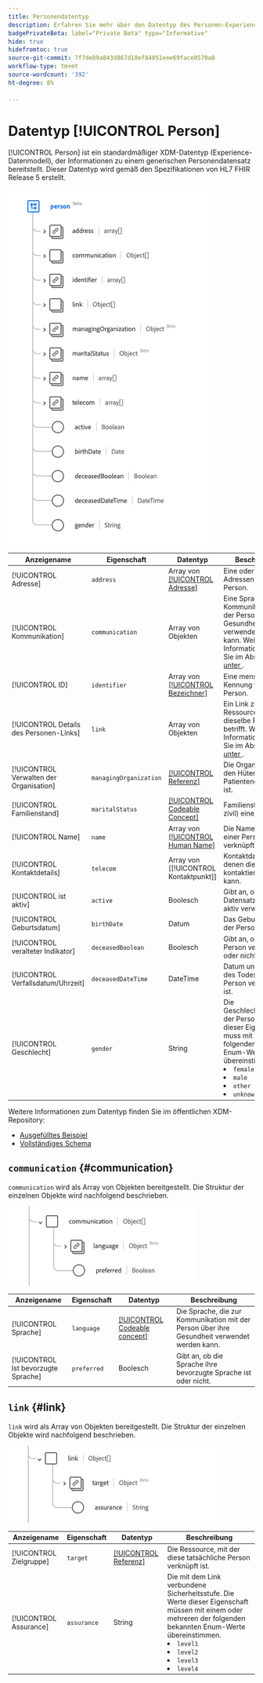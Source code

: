 ```yaml
---
title: Personendatentyp
description: Erfahren Sie mehr über den Datentyp des Personen-Experience-Datenmodells (XDM).
badgePrivateBeta: label="Private Beta" type="Informative"
hide: true
hidefromtoc: true
source-git-commit: 7f7de89a843d867d18ef84051eee69face0570a0
workflow-type: tm+mt
source-wordcount: '392'
ht-degree: 8%

---
```


# Datentyp [!UICONTROL Person]

[!UICONTROL Person] ist ein standardmäßiger XDM-Datentyp (Experience-Datenmodell), der Informationen zu einem generischen Personendatensatz bereitstellt. Dieser Datentyp wird gemäß den Spezifikationen von HL7 FHIR Release 5 erstellt.

![Struktur des Datentyps &quot;Person&quot;](../../images/data-types/healthcare/person/person.png)

| Anzeigename | Eigenschaft | Datentyp | Beschreibung |
| --- | --- | --- | --- |
| [!UICONTROL Adresse] | `address` | Array von [[!UICONTROL Adresse]](../healthcare/address.md) | Eine oder mehrere Adressen für die Person. |
| [!UICONTROL Kommunikation] | `communication` | Array von Objekten | Eine Sprache, die zur Kommunikation mit der Person über ihre Gesundheit verwendet werden kann. Weitere Informationen finden Sie im Abschnitt [unter ](#communication) . |
| [!UICONTROL ID] | `identifier` | Array von [[!UICONTROL Bezeichner]](../healthcare/identifier.md) | Eine menschliche Kennung für diese Person. |
| [!UICONTROL Details des Personen-Links] | `link` | Array von Objekten | Ein Link zu einer Ressource, die dieselbe Person betrifft. Weitere Informationen finden Sie im Abschnitt [unter ](#link) . |
| [!UICONTROL Verwalten der Organisation] | `managingOrganization` | [[!UICONTROL Referenz]](../healthcare/reference.md) | Die Organisation, die den Hüter des Patientendatensatzes ist. |
| [!UICONTROL Familienstand] | `maritalStatus` | [[!UICONTROL Codeable Concept]](../healthcare/codeable-concept.md) | Familienstand (oder zivil) einer Person |
| [!UICONTROL Name] | `name` | Array von [[!UICONTROL Human Name]](../healthcare/human-name.md) | Die Namen, die mit einer Person verknüpft sind. |
| [!UICONTROL Kontaktdetails] | `telecom` | Array von [[!UICONTROL Kontaktpunkt]] | Kontaktdaten, mit denen die Person kontaktiert werden kann. |
| [!UICONTROL ist aktiv] | `active` | Boolesch | Gibt an, ob der Datensatz der Person aktiv verwendet wird. |
| [!UICONTROL Geburtsdatum] | `birthDate` | Datum | Das Geburtsdatum der Person. |
| [!UICONTROL  veralteter Indikator] | `deceasedBoolean` | Boolesch | Gibt an, ob die Person verstorben ist oder nicht. |
| [!UICONTROL Verfallsdatum/Uhrzeit] | `deceasedDateTime` | DateTime | Datum und Uhrzeit des Todes, wenn die Person verstorben ist. |
| [!UICONTROL Geschlecht] | `gender` | String | Die Geschlechtsidentität der Person. Der Wert dieser Eigenschaft muss mit einem der folgenden bekannten Enum-Werte übereinstimmen. <li> `female` </li> <li> `male` </li> <li> `other` </li> <li> `unknown`</li> |

Weitere Informationen zum Datentyp finden Sie im öffentlichen XDM-Repository:

* [Ausgefülltes Beispiel](https://github.com/adobe/xdm/blob/master/extensions/industry/healthcare/fhir/datatypes/identifier.example.1.json)
* [Vollständiges Schema](https://github.com/adobe/xdm/blob/master/extensions/industry/healthcare/fhir/datatypes/identifier.schema.json)

## `communication` {#communication}

`communication` wird als Array von Objekten bereitgestellt. Die Struktur der einzelnen Objekte wird nachfolgend beschrieben.

![Kommunikationsstruktur](../../images/data-types/healthcare/person/communication.png)

| Anzeigename | Eigenschaft | Datentyp | Beschreibung |
| --- | --- | --- | --- |
| [!UICONTROL Sprache] | `language` | [[!UICONTROL Codeable concept]](../../data-types/healthcare/codeable-concept.md) | Die Sprache, die zur Kommunikation mit der Person über ihre Gesundheit verwendet werden kann. |
| [!UICONTROL Ist bevorzugte Sprache] | `preferred` | Boolesch | Gibt an, ob die Sprache ihre bevorzugte Sprache ist oder nicht. |

## `link` {#link}

`link` wird als Array von Objekten bereitgestellt. Die Struktur der einzelnen Objekte wird nachfolgend beschrieben.

![Linkstruktur](../../images/data-types/healthcare/person/link.png)

| Anzeigename | Eigenschaft | Datentyp | Beschreibung |
| --- | --- | --- | --- |
| [!UICONTROL Zielgruppe] | `target` | [[!UICONTROL Referenz]](../../data-types/healthcare/reference.md) | Die Ressource, mit der diese tatsächliche Person verknüpft ist. |
| [!UICONTROL Assurance] | `assurance` | String | Die mit dem Link verbundene Sicherheitsstufe. Die Werte dieser Eigenschaft müssen mit einem oder mehreren der folgenden bekannten Enum-Werte übereinstimmen. <li> `level1` </li> <li> `level2` </li> <li> `level3` </li> <li> `level4` </li> |
